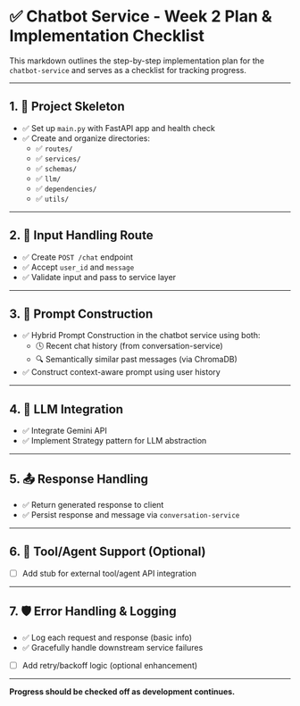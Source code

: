# ✅ Chatbot Service - Week 2 Plan & Implementation Checklist

This markdown outlines the step-by-step implementation plan for the `chatbot-service` and serves as a checklist for tracking progress.

---

## 1. 🧱 Project Skeleton
- ✅ Set up `main.py` with FastAPI app and health check
- ✅ Create and organize directories:
  - ✅ `routes/`
  - ✅ `services/`
  - ✅ `schemas/`
  - ✅ `llm/`
  - ✅ `dependencies/`
  - ✅ `utils/`

---

## 2. 💬 Input Handling Route
- ✅ Create `POST /chat` endpoint
- ✅ Accept `user_id` and `message`
- ✅ Validate input and pass to service layer

---

## 3. 🧠 Prompt Construction
- ✅ Hybrid Prompt Construction in the chatbot service using both:
  - 🕓 Recent chat history (from conversation-service)
  - 🔍 Semantically similar past messages (via ChromaDB)
- ✅ Construct context-aware prompt using user history

---

## 4. 🤖 LLM Integration
- ✅ Integrate Gemini API
- ✅ Implement Strategy pattern for LLM abstraction

---

## 5. 📤 Response Handling
- ✅ Return generated response to client
- ✅ Persist response and message via `conversation-service`

---

## 6. 🧩 Tool/Agent Support (Optional)
- [ ] Add stub for external tool/agent API integration

---

## 7. 🛡️ Error Handling & Logging
- ✅ Log each request and response (basic info)
- ✅ Gracefully handle downstream service failures
- [ ] Add retry/backoff logic (optional enhancement)

---

**Progress should be checked off as development continues.**